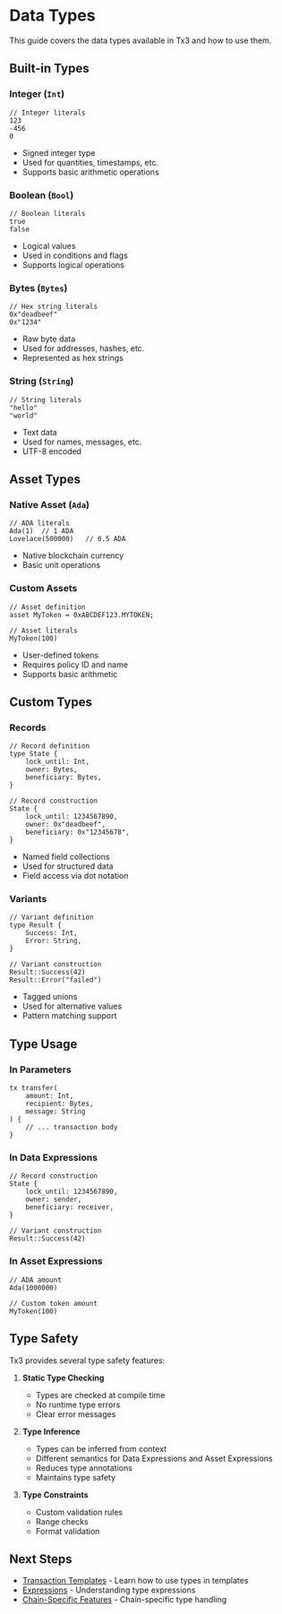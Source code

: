 # Data Types

This guide covers the data types available in Tx3 and how to use them.

## Built-in Types

### Integer (`Int`)
```tx3
// Integer literals
123
-456
0
```
- Signed integer type
- Used for quantities, timestamps, etc.
- Supports basic arithmetic operations

### Boolean (`Bool`)
```tx3
// Boolean literals
true
false
```
- Logical values
- Used in conditions and flags
- Supports logical operations

### Bytes (`Bytes`)
```tx3
// Hex string literals
0x"deadbeef"
0x"1234"
```
- Raw byte data
- Used for addresses, hashes, etc.
- Represented as hex strings

### String (`String`)
```tx3
// String literals
"hello"
"world"
```
- Text data
- Used for names, messages, etc.
- UTF-8 encoded

## Asset Types

### Native Asset (`Ada`)
```tx3
// ADA literals
Ada(1)  // 1 ADA
Lovelace(500000)   // 0.5 ADA
```
- Native blockchain currency
- Basic unit operations

### Custom Assets
```tx3
// Asset definition
asset MyToken = 0xABCDEF123.MYTOKEN;

// Asset literals
MyToken(100)
```
- User-defined tokens
- Requires policy ID and name
- Supports basic arithmetic

## Custom Types

### Records
```tx3
// Record definition
type State {
    lock_until: Int,
    owner: Bytes,
    beneficiary: Bytes,
}

// Record construction
State {
    lock_until: 1234567890,
    owner: 0x"deadbeef",
    beneficiary: 0x"12345678",
}
```
- Named field collections
- Used for structured data
- Field access via dot notation

### Variants
```tx3
// Variant definition
type Result {
    Success: Int,
    Error: String,
}

// Variant construction
Result::Success(42)
Result::Error("failed")
```
- Tagged unions
- Used for alternative values
- Pattern matching support

## Type Usage

### In Parameters
```tx3
tx transfer(
    amount: Int,
    recipient: Bytes,
    message: String
) {
    // ... transaction body
}
```

### In Data Expressions
```tx3
// Record construction
State {
    lock_until: 1234567890,
    owner: sender,
    beneficiary: receiver,
}

// Variant construction
Result::Success(42)
```

### In Asset Expressions
```tx3
// ADA amount
Ada(1000000)

// Custom token amount
MyToken(100)
```

## Type Safety

Tx3 provides several type safety features:

1. **Static Type Checking**
   - Types are checked at compile time
   - No runtime type errors
   - Clear error messages

2. **Type Inference**
   - Types can be inferred from context
   - Different semantics for Data Expressions and Asset Expressions
   - Reduces type annotations
   - Maintains type safety

3. **Type Constraints**
   - Custom validation rules
   - Range checks
   - Format validation

## Next Steps

- [Transaction Templates](templates.md) - Learn how to use types in templates
- [Expressions](expressions.md) - Understanding type expressions
- [Chain-Specific Features](chain-specific.md) - Chain-specific type handling 